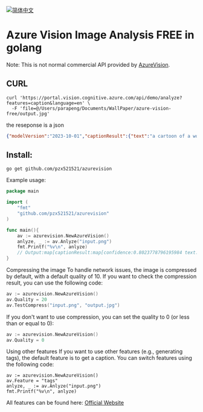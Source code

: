 [![简体中文](https://img.shields.io/badge/lang-中文-red.svg)](README.zh-CN.md)

# Azure Vision Image Analysis FREE in golang
Note: This is not normal commercial API provided by [AzureVision](https://portal.vision.cognitive.azure.com/gallery/imageanalysis).
## CURL
```curl
curl 'https://portal.vision.cognitive.azure.com/api/demo/analyze?features=caption&language=en' \
  -F 'file=@/Users/parapeng/Documents/WallPaper/azure-vision-free/output.jpg'
```
the reseponse is a json
```json
{"modelVersion":"2023-10-01","captionResult":{"text":"a cartoon of a woman with blue hair","confidence":0.80237787961959839},"metadata":{"width":1202,"height":751}}
```
## Install:
```
go get github.com/pzx521521/azurevision
```


Example usage:
```go
package main

import (
    "fmt"
    "github.com/pzx521521/azurevision"
)

func main(){
	av := azurevision.NewAzureVision()
	anlyze, _ := av.Anlyze("input.png")
	fmt.Printf("%v\n", anlyze)
	// Output:map[captionResult:map[confidence:0.8023778796195984 text:a cartoon of a woman with blue hair] metadata:map[height:751 width:1202] modelVersion:2023-10-01]
}
```
Compressing the image
To handle network issues, the image is compressed by default, with a default quality of 10. If you want to check the compression result, you can use the following code:
```go
av := azurevision.NewAzureVision()
av.Quality = 20
av.TestCompress("input.png", "output.jpg")
```
If you don't want to use compression, you can set the quality to 0 (or less than or equal to 0):
```go
av := azurevision.NewAzureVision()
av.Quality = 0
```
Using other features
If you want to use other features (e.g., generating tags), the default feature is to get a caption. You can switch features using the following code:
```golang
av := azurevision.NewAzureVision()
av.Feature = "tags"
anlyze, _ := av.Anlyze("input.png")
fmt.Printf("%v\n", anlyze)
```
All features can be found here:
[Official Website](https://portal.vision.cognitive.azure.com/gallery/imageanalysis)